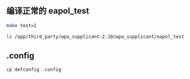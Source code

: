 ## 编译正常的 eapol_test

``` bash
make test=1

ls /app/third_party/wpa_supplicant-2.10/wpa_supplicant/eapol_test
```


## .config

``` bash
cp defconfig .config
```
